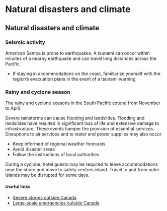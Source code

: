 # Natural disasters and climate

## Natural disasters and climate

### Seismic activity

American Samoa is prone to earthquakes. A tsunami can occur within minutes of a nearby earthquake and can travel long distances across the Pacific.

* If staying in accommodations on the coast, familiarize yourself with the region’s evacuation plans in the event of a tsunami warning

### Rainy and cyclone season

The rainy and cyclone seasons in the South Pacific extend from November to April.

Severe rainstorms can cause flooding and landslides. Flooding and landslides have resulted in significant loss of life and extensive damage to infrastructure. These events hamper the provision of essential services. Disruptions to air services and to water and power supplies may also occur.

* Keep informed of regional weather forecasts
* Avoid disaster areas
* Follow the instructions of local authorities

During a cyclone, hotel guests may be required to leave accommodations near the shore and move to safety centres inland. Travel to and from outer islands may be disrupted for some days.

#### Useful links

* [Severe storms outside Canada](https://travel.gc.ca/travelling/health-safety/hurricanes-typhoons-cyclones-monsoons)
* [Large-scale emergencies outside Canada](https://travel.gc.ca/assistance/emergency-info/large-scale-emergencies-abroad)